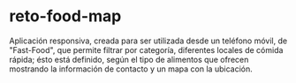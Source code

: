 ﻿# reto-food-map
Aplicación responsiva, creada para ser utilizada desde un teléfono móvil, de "Fast-Food", que permite filtrar por categoría, diferentes locales de cómida rápida;  ésto está definido, según el tipo de alimentos que ofrecen mostrando la información de contacto y un mapa con la ubicación.
